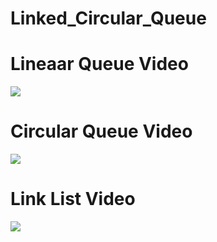 # Linked_Circular_Queue
# Lineaar Queue Video  
[![](http://img.youtube.com/vi/lygAQLJwdKY/0.jpg)](http://www.youtube.com/watch?v=lygAQLJwdKY "")
# Circular Queue Video  
[![](http://img.youtube.com/vi/uk1Ak6enCT8/0.jpg)](http://www.youtube.com/watch?v=uk1Ak6enCT8 "")
# Link List Video  
[![](http://img.youtube.com/vi/9qjO5KWox-M/0.jpg)](http://www.youtube.com/watch?v=9qjO5KWox-M "")
